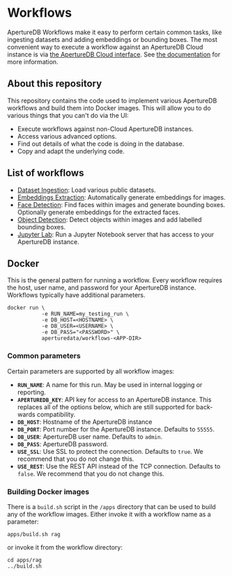 # Workflows

ApertureDB Workflows make it easy to perform certain common tasks, like ingesting datasets and adding embeddings or bounding boxes.
The most convenient way to execute a workflow against an ApertureDB Cloud instance is via [the ApertureDB Cloud interface](https://cloud.aperturedata.io/).
See [the documentation](https://docs.aperturedata.io/workflows) for more information.

## About this repository

This repository contains the code used to implement various ApertureDB workflows and build them into Docker images.
This will allow you to do various things that you can't do via the UI:
* Execute workflows against non-Cloud ApertureDB instances.
* Access various advanced options.
* Find out details of what the code is doing in the database.
* Copy and adapt the underlying code.

## List of workflows

* [Dataset Ingestion](apps/dataset-ingestion/): Load various public datasets.
* [Embeddings Extraction](apps/embeddings-extraction/): Automatically generate embeddings for images.
* [Face Detection](apps/face-detection/): Find faces within images and generate bounding boxes. Optionally generate embeddings for the extracted faces.
* [Object Detection](apps/object-detection/): Detect objects within images and add labelled bounding boxes.
* [Jupyter Lab](apps/jupyterlab/): Run a Jupyter Notebook server that has access to your ApertureDB instance.

## Docker

This is the general pattern for running a workflow.
Every workflow requires the host, user name, and password for your ApertureDB instance.
Workflows typically have additional parameters.

```
docker run \
           -e RUN_NAME=my_testing_run \
           -e DB_HOST=<HOSTNAME> \
           -e DB_USER=<USERNAME> \
           -e DB_PASS="<PASSWORD>" \
           aperturedata/workflows-<APP-DIR>
```

### Common parameters

Certain parameters are supported by all workflow images:
* **`RUN_NAME`**: A name for this run. May be used in internal logging or reporting.
* **`APERTUREDB_KEY`**: API key for access to an ApertureDB instance. This replaces all of the options below, which are still supported for back-wards compatibility.
* **`DB_HOST`**: Hostname of the ApertureDB instance
* **`DB_PORT`**: Port number for the ApertureDB instance. Defaults to `55555`.
* **`DB_USER`**: ApertureDB user name. Defaults to `admin`.
* **`DB_PASS`**: ApertureDB password.
* **`USE_SSL`**: Use SSL to protect the connection. Defaults to `true`. We recommend that you do not change this.
* **`USE_REST`**: Use the REST API instead of the TCP connection. Defaults to `false`. We recommend that you do not change this.

### Building Docker images

There is a `build.sh` script in the `/apps` directory that can be used to build any of the workflow images. Either invoke it with a workflow name as a parameter:
```
apps/build.sh rag
```
or invoke it from the workflow directory:
```
cd apps/rag
../build.sh
```
